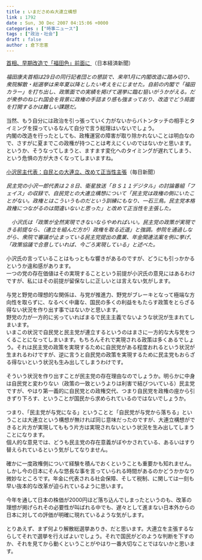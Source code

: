 ```yaml
---
title : いまださめぬ大連立構想
link : 1792
date : Sun, 30 Dec 2007 04:15:06 +0000
categories : ["時事ニュース"]
tags : ["政治・社会"]
draft : false
author : 倉下忠憲
---
```


<A HREF="http://www.nikkei.co.jp/news/main/20071230AT3S2901S29122007.html" TARGET="_blank">首相、早期改造で「福田色」前面に </A>（日本経済新聞）<BR><BR><I>福田康夫首相は29日の同行記者団との懇談で、来年1月に内閣改造に踏み切り、衆院解散・総選挙は来年夏以降としたい考えをにじませた。自前の内閣で「福田カラー」を打ち出し、政策面での実績を掲げて選挙に臨む狙いがうかがえる。だが衆参のねじれ国会を背景に政権の手詰まり感も強まっており、改造でどう局面を打開するかは難しい課題だ。 </I><BR><BR>当然、もう自分には政治を引っ張っていく力がないからバトンタッチの相手とタイミングを探っているなんて自分で言う総理はいないでしょう。<BR>内閣の改造を行ったとしても、政権運営の障害が取り除かれないことは明白なので、さすがに夏までこの政権が持つことは考えにくいのではないかと思います。<BR>というか、そうなってしまうと、ますます変化へのタイミングが遅れてしまう、という危惧の方が大きくなってしまいますね。<BR><BR><A HREF="http://mainichi.jp/select/seiji/news/20071229k0000m010046000c.html" TARGET="_blank">小沢民主代表：自民との大連立、改めて正当性主張</A>（毎日新聞）<BR><BR><I>民主党の小沢一郎代表は２８日、衛星放送「ＢＳ１１デジタル」の討論番組「フェイス」の収録で、自民党との大連立構想について「民主党は政権の側にいたことがない。政権とはこういうものだという訓練にもなり、一石三鳥。民主党本格政権につながるのは間違いないと思った」と改めて正当性を主張した。<BR><BR>　小沢氏は「政策が全然実現できないならやめればいい。民主党の政策が実現できる前提なら、（連立を組んだ方が）政権を取る近道」と強調。参院を通過しながら、衆院で審議が止まっている民主党提出の農業、年金関連法案を例に挙げ、「政策協議で合意していれば、今ごろ実現している」と述べた。</I><BR><BR>小沢氏の言っていることはもっともな響きがあるのですが、どうにも引っかかるというか違和感があります。<BR>一つの党の存在価値はその実現することという前提が小沢氏の意見にはあるわけですが、私にはその前提が留保なしに正しいとは言えない気がします。<BR><BR>与党と野党の理想的な関係は、与党が推進力、野党がブレーキとなって極端な方向性を取らずに、なるべく中庸な、国民の多くの利益をもたらす政策をとらざる得ない状況を作り出す事ではないかと思います。<BR>野党の力が一方的に劣っていればまるで民主主義でないような状況が生まれてしまいます。<BR>いまこの状況で自民党と民主党が連立するというのはまさに一方的な大与党をつくることになってしまいます。もちろんそれで実現される政策は多くあるでしょう。それは民主党の政策を実現するために自民党がある程度おれるという状況が生まれるわけですが、逆に言うと自民党の政策を実現するために民主党もおらざる得ないという状況も生み出してしまうわけです。<BR><BR>そういう状況を作り出すことが民主党の存在理由なのでしょうか。明らかに中身は自民党と変わりない（政策の一致というよりは利害で結びついている）民主党ですが、やはり第一義的に自民党との政権交代、つまり自民党を政権の座から引きずり下ろす、ということが国民から求められているのではないでしょうか。<BR><BR>つまり、「民主党が与党になる」ということと「自民党が与党から落ちる」ということは大連立という構想が無ければ同じ意味だったのですが、大連立構想ができると片方が実現してももう片方は実現されないという状況を生み出してしまうことになります。<BR>個人的な意見では、どうも民主党の存在意義がぼやかされている、あるいはすり替えられているという気がしてなりません。<BR><BR>確かに一度政権側について経験を積んでおくということも重要かも知れません。しかし今の日本にそんな悠長な事を言っていられる時間があるのかどうかかなり微妙なところです。年金に代表される社会保障、そして税制、に関しては一刻も早い抜本的な改革が迫られているように思います。<BR><BR>今年を通して日本の株価が2000円ほど落ち込んでしまったというのも、改革の理想が掲げられその必要性が叫ばれる中でも、遅々として進まない日本外からの日本に対しての評価が明確に現れているような気がします。<BR><BR>とりあえず、まず何より解散総選挙ありき、だと思います。大連立を主張するならしてそれで選挙を行えばよいでしょう。それで国民がどのような判断を下すのか、それを見てから動くということがやはり一番大切なことではないかと思います。<BR><br><br>
